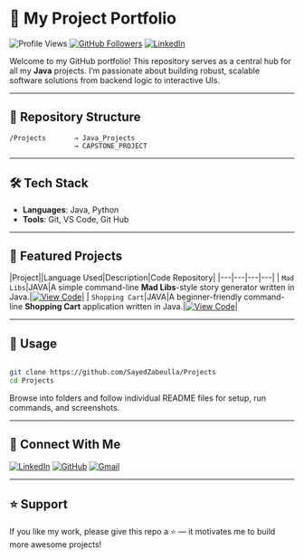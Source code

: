 # 🚀 My Project Portfolio

![Profile Views](https://komarev.com/ghpvc/?username=SayedZabeulla&label=Profile%20views&color=0e75b6&style=flat)
[![GitHub Followers](https://img.shields.io/github/followers/SayedZabeulla?label=Follow&style=social)](https://github.com/SayedZabeulla)
[![LinkedIn](https://img.shields.io/badge/LinkedIn-blue?logo=linkedin&style=social)](https://www.linkedin.com/in/sayed-zabeulla-b5bb0536b/)

Welcome to my GitHub portfolio! This repository serves as a central hub for all my **Java** projects. I’m passionate about building robust, scalable software solutions from backend logic to interactive UIs.

---

## 📂 Repository Structure

```
/Projects       → Java_Projects 
                → CAPSTONE_PROJECT
```

---

## 🛠️ Tech Stack

- **Languages**: Java, Python
- **Tools**: Git, VS Code, Git Hub

---

## 📘 Featured Projects

|Project||Language Used|Description|Code Repository| 
|---|---|---|---|
| `Mad Libs`|JAVA|A simple command-line **Mad Libs**-style story generator written in Java.|[![View Code](https://img.shields.io/badge/GOTO-REPO-blue.svg)](https://github.com/SayedZabiulla/Projects/tree/main/JAVA_PROJECTS)|
| `Shopping Cart`|JAVA|A beginner-friendly command-line **Shopping Cart** application written in Java.|[![View Code](https://img.shields.io/badge/GOTO-REPO-blue.svg)](https://github.com/SayedZabiulla/Projects/tree/main/CAPSTONE_PROJECT)|

---

## 📌 Usage

```bash

git clone https://github.com/SayedZabeulla/Projects
cd Projects

```

Browse into folders and follow individual README files for setup, run commands, and screenshots.

---

## 🤝 Connect With Me

[![LinkedIn](https://img.shields.io/badge/LinkedIn-Sayed%20Zabiulla-blue?style=for-the-badge&logo=linkedin)](https://www.linkedin.com/in/sayed-zabiulla-b5bb0536b/)
[![GitHub](https://img.shields.io/badge/GitHub-SayedZabiulla-grey?style=for-the-badge&logo=github)](https://github.com/SayedZabiulla)
[![Gmail](https://img.shields.io/badge/Gmail-sayedzabeulla@gmail.com-red?style=for-the-badge&logo=gmail)](mailto:sayedzabeulla@gmail.com) 

---

## ⭐ Support

If you like my work, please give this repo a ⭐ — it motivates me to build more awesome projects!